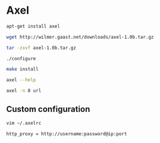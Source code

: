 # Axel

```bash
apt-get install axel
```

```bash
wget http://wilmer.gaast.net/downloads/axel-1.0b.tar.gz

tar -zxvf axel-1.0b.tar.gz

./configure

make install
```

```bash
axel --help
```

```bash
axel -n 8 url
```

## Custom configuration

```bash
vim ~/.axelrc

http_proxy = http://username:password@ip:port
```
